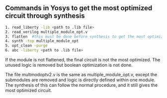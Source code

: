 ## Commands in Yosys to get the most optimized circuit through synthesis
```bash
1. read_liberty -lib <path to .lib file>
2. read_verilog multiple_module_opt.v
3. flatten  #this must be done before synthesis to get the most optimized circuit later
4. synth -top multiple_module_opt
5. opt_clean -purge
6. abc -liberty <path to .lib file>
```

If the module is not flattened, the final circuit is not the most optimized. The unused logic is removed but boolean optimization is not done.

The file multmodoptv2.v is the same as multiple_module_opt.v, except the submodules are removed and logic is directly defined within one module.
The synthesis of this can follow the normal procedure, and it still gives the most optimized circuit.


